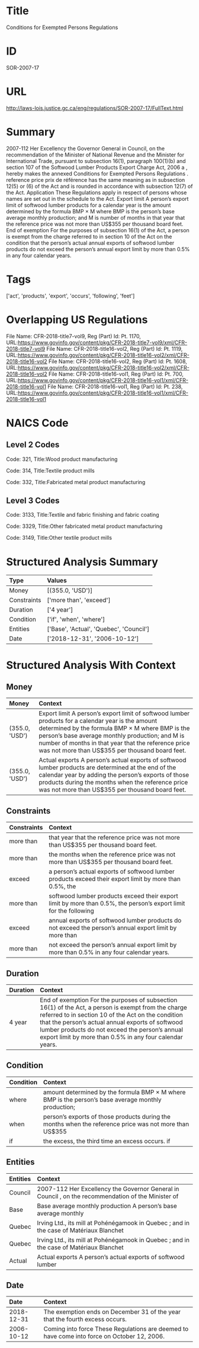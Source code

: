 # Title
Conditions for Exempted Persons Regulations


# ID
SOR-2007-17

# URL
http://laws-lois.justice.gc.ca/eng/regulations/SOR-2007-17/FullText.html


# Summary
2007-112 Her Excellency the Governor General in Council, on the recommendation of the Minister of National Revenue and the Minister for International Trade, pursuant to subsection 16(1), paragraph 100(1)(b) and section 107 of the  Softwood Lumber Products Export Charge Act, 2006 a , hereby makes the annexed  Conditions for Exempted Persons Regulations .
reference price prix de référence  has the same meaning as in subsection 12(5) or (6) of the Act and is rounded in accordance with subsection 12(7) of the Act. Application These Regulations apply in respect of persons whose names are set out in the schedule to the Act. Export limit A person’s export limit of softwood lumber products for a calendar year is the amount determined by the formula BMP × M where BMP is the person’s base average monthly production; and M is number of months in that year that the reference price was not more than US$355 per thousand board feet.
End of exemption For the purposes of subsection 16(1) of the Act, a person is exempt from the charge referred to in section 10 of the Act on the condition that the person’s actual annual exports of softwood lumber products do not exceed the person’s annual export limit by more than 0.5% in any four calendar years.


# Tags
['act', 'products', 'export', 'occurs', 'following', 'feet']


# Overlapping US Regulations
File Name: CFR-2018-title7-vol9, Reg (Part) Id: Pt. 1170, URL:https://www.govinfo.gov/content/pkg/CFR-2018-title7-vol9/xml/CFR-2018-title7-vol9
File Name: CFR-2018-title16-vol2, Reg (Part) Id: Pt. 1119, URL:https://www.govinfo.gov/content/pkg/CFR-2018-title16-vol2/xml/CFR-2018-title16-vol2
File Name: CFR-2018-title16-vol2, Reg (Part) Id: Pt. 1608, URL:https://www.govinfo.gov/content/pkg/CFR-2018-title16-vol2/xml/CFR-2018-title16-vol2
File Name: CFR-2018-title16-vol1, Reg (Part) Id: Pt. 700, URL:https://www.govinfo.gov/content/pkg/CFR-2018-title16-vol1/xml/CFR-2018-title16-vol1
File Name: CFR-2018-title16-vol1, Reg (Part) Id: Pt. 238, URL:https://www.govinfo.gov/content/pkg/CFR-2018-title16-vol1/xml/CFR-2018-title16-vol1



# NAICS Code
## Level 2 Codes
Code: 321, Title:Wood product manufacturing

Code: 314, Title:Textile product mills

Code: 332, Title:Fabricated metal product manufacturing




## Level 3 Codes
Code: 3133, Title:Textile and fabric finishing and fabric coating

Code: 3329, Title:Other fabricated metal product manufacturing

Code: 3149, Title:Other textile product mills







# Structured Analysis Summary
| Type        | Values                                  |
|:------------|:----------------------------------------|
| Money       | [(355.0, 'USD')]                        |
| Constraints | ['more than', 'exceed']                 |
| Duration    | ['4 year']                              |
| Condition   | ['if', 'when', 'where']                 |
| Entities    | ['Base', 'Actual', 'Quebec', 'Council'] |
| Date        | ['2018-12-31', '2006-10-12']            |


# Structured Analysis With Context
 


## Money
| Money          | Context                                                                                                                                                                                                                                                                                                           |
|:---------------|:------------------------------------------------------------------------------------------------------------------------------------------------------------------------------------------------------------------------------------------------------------------------------------------------------------------|
| (355.0, 'USD') | Export limit A person’s export limit of softwood lumber products for a calendar year is the amount determined by the formula BMP × M where BMP is the person’s base average monthly production; and M is number of months in that year that the reference price was not more than US$355 per thousand board feet. |
| (355.0, 'USD') | Actual exports A person’s actual exports of softwood lumber products are determined at the end of the calendar year by adding the person’s exports of those products during the months when the reference price was not more than US$355 per thousand board feet.                                                 |


## Constraints
| Constraints   | Context                                                                                                           |
|:--------------|:------------------------------------------------------------------------------------------------------------------|
| more than     | that year that the reference price was not more than  US$355 per thousand board feet.                             |
| more than     | the months when the reference price was not more than  US$355 per thousand board feet.                            |
| exceed        | a person’s actual exports of softwood lumber products exceed their export limit by more than 0.5%, the            |
| more than     | softwood lumber products exceed their export limit by more than 0.5%, the person’s export limit for the following |
| exceed        | annual exports of softwood lumber products do not exceed the person’s annual export limit by more than            |
| more than     | not exceed the person’s annual export limit by more than  0.5% in any four calendar years.                        |


## Duration
| Duration   | Context                                                                                                                                                                                                                                                                                                                     |
|:-----------|:----------------------------------------------------------------------------------------------------------------------------------------------------------------------------------------------------------------------------------------------------------------------------------------------------------------------------|
| 4 year     | End of exemption For the purposes of subsection 16(1) of the Act, a person is exempt from the charge referred to in section 10 of the Act on the condition that the person’s actual annual exports of softwood lumber products do not exceed the person’s annual export limit by more than 0.5% in any four calendar years. |


## Condition
| Condition   | Context                                                                                                |
|:------------|:-------------------------------------------------------------------------------------------------------|
| where       | amount determined by the formula BMP × M where BMP is the person’s base average monthly production;    |
| when        | person’s exports of those products during the months when the reference price was not more than US$355 |
| if          | the excess, the third time an excess occurs. if                                                        |


## Entities
| Entities   | Context                                                                                             |
|:-----------|:----------------------------------------------------------------------------------------------------|
| Council    | 2007-112 Her Excellency the Governor General in  Council , on the recommendation of the Minister of |
| Base       | Base average monthly production A person’s base average monthly                                     |
| Quebec     | Irving Ltd., its mill at Pohénégamook in  Quebec ; and in the case of Matériaux Blanchet            |
| Quebec     | Irving Ltd., its mill at Pohénégamook in  Quebec ; and in the case of Matériaux Blanchet            |
| Actual     | Actual exports A person’s actual exports of softwood lumber                                         |


## Date
| Date       | Context                                                                                     |
|:-----------|:--------------------------------------------------------------------------------------------|
| 2018-12-31 | The exemption ends on December 31 of the year that the fourth excess occurs.                |
| 2006-10-12 | Coming into force These Regulations are deemed to have come into force on October 12, 2006. |


